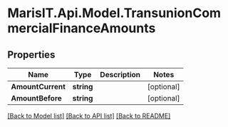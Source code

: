 
# MarisIT.Api.Model.TransunionCommercialFinanceAmounts

## Properties

Name | Type | Description | Notes
------------ | ------------- | ------------- | -------------
**AmountCurrent** | **string** |  | [optional] 
**AmountBefore** | **string** |  | [optional] 

[[Back to Model list]](../README.md#documentation-for-models)
[[Back to API list]](../README.md#documentation-for-api-endpoints)
[[Back to README]](../README.md)

